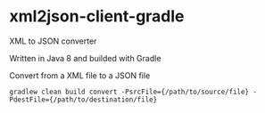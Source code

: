 # xml2json-client-gradle
XML to JSON converter

Written in Java 8 and builded with Gradle

Convert from a XML file to a JSON file
```
gradlew clean build convert -PsrcFile={/path/to/source/file} -PdestFile={/path/to/destination/file}
```
